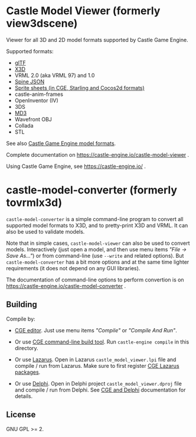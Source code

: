# Castle Model Viewer (formerly view3dscene)

Viewer for all 3D and 2D model formats supported by Castle Game Engine.

Supported formats:

- [glTF](https://castle-engine.io/gltf)
- [X3D](https://castle-engine.io/vrml_x3d.php)
- VRML 2.0 (aka VRML 97) and 1.0
- [Spine JSON](https://castle-engine.io/spine)
- [Sprite sheets (in CGE, Starling and Cocos2d formats)](https://castle-engine.io/sprite_sheets)
- castle-anim-frames
- OpenInventor (IV)
- 3DS
- [MD3](https://castle-engine.io/md3)
- Wavefront OBJ
- Collada
- STL

See also [Castle Game Engine model formats](https://castle-engine.io/creating_data_model_formats.php).

Complete documentation on https://castle-engine.io/castle-model-viewer .

Using Castle Game Engine, see https://castle-engine.io/ .

# castle-model-converter (formerly tovrmlx3d)

`castle-model-converter` is a simple command-line program to convert all supported model formats to X3D, and to pretty-print X3D and VRML. It can also be used to validate models.

Note that in simple cases, `castle-model-viewer` can also be used to convert models. Interactively (just open a model, and then use menu items _"File -> Save As..."_) or from command-line (use `--write` and related options). But `castle-model-converter` has a bit more options and at the same time lighter requirements (it does not depend on any GUI libraries).

The documentation of command-line options to perform convertion is on https://castle-engine.io/castle-model-converter .

## Building

Compile by:

- [CGE editor](https://castle-engine.io/editor). Just use menu items _"Compile"_ or _"Compile And Run"_.

- Or use [CGE command-line build tool](https://castle-engine.io/build_tool). Run `castle-engine compile` in this directory.

- Or use [Lazarus](https://www.lazarus-ide.org/). Open in Lazarus `castle_model_viewer.lpi` file and compile / run from Lazarus. Make sure to first register [CGE Lazarus packages](https://castle-engine.io/lazarus).

- Or use [Delphi](https://castle-engine.io/delphi). Open in Delphi project `castle_model_viewer.dproj` file and compile / run from Delphi. See [CGE and Delphi](https://castle-engine.io/delphi) documentation for details.

## License

GNU GPL >= 2.

